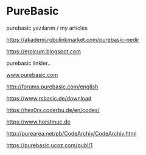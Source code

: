 # PureBasic
purebasic yazılarım / my articles

https://akademi.robolinkmarket.com/purebasic-nedir

https://erolcum.blogspot.com

purebasic linkler..

www.purebasic.com

http://forums.purebasic.com/english

https://www.rsbasic.de/download

https://hex0rs.coderbu.de/en/codes/

https://www.horstmuc.de

http://purearea.net/pb/CodeArchiv/CodeArchiv.html

https://purebasic.ucoz.com/publ/1









